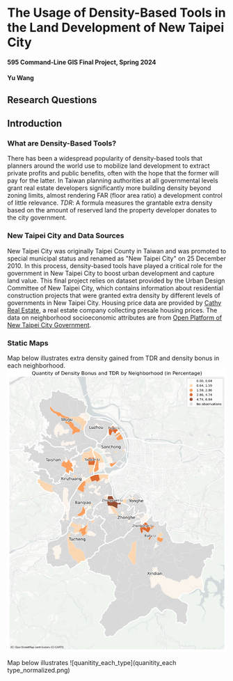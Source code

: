 # The Usage of Density-Based Tools in the Land Development of New Taipei City
#### 595 Command-Line GIS Final Project, Spring 2024
#### Yu Wang
## Research Questions
## Introduction
### What are Density-Based Tools?
There has been a widespread popularity of density-based tools that planners around the world use to mobilize land development to extract private profits and public benefits, often with the hope that the former will pay for the latter. In Taiwan planning authorities at all governmental levels grant real estate developers significantly more building density beyond zoning limits, almost rendering FAR (floor area ratio) a development control of little relevance.
*TDR*: A formula measures the grantable extra density based on the amount of reserved land the property developer donates to the city government.
### New Taipei City and Data Sources
New Taipei City was originally Taipei County in Taiwan and was promoted to special municipal status and renamed as "New Taipei City" on 25 December 2010. In this process, density-based tools have played a critical role for the government in New Taipei City to boost urban development and capture land value.
This final project relies on dataset provided by the Urban Design Committee of New Taipei City, which contains information about residential construction projects that were granted extra density by different levels of governments in New Taipei City. Housing price data are provided by [Cathy Real Estate](https://www.cathay-red.com.tw/en/About/Info), a real estate company collecting presale housing prices. The data on neighborhood socioeconomic attributes are from [Open Platform of New Taipei City Government](https://data.ntpc.gov.tw/datasets).
### Static Maps
Map below illustrates extra density gained from TDR and density bonus in each neighborhood.
![quantity_extra_density](quantity_normalized_by_total.png)



Map below illustrates 
![quanitity_each_type](quanitity_each type_normalized.png)
